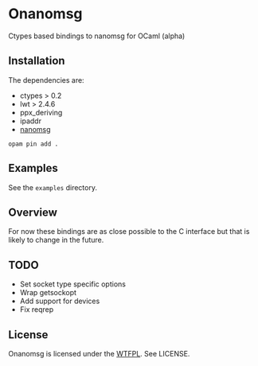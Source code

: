 # Onanomsg

Ctypes based bindings to nanomsg for OCaml (alpha)

## Installation

The dependencies are:
* ctypes > 0.2
* lwt > 2.4.6
* ppx_deriving
* ipaddr
* [nanomsg](https://github.com/250bpm/nanomsg)

```
opam pin add .
```

## Examples

See the `examples` directory.

## Overview

For now these bindings are as close possible to the C interface but that is
likely to change in the future.

## TODO
- Set socket type specific options
- Wrap getsockopt
- Add support for devices
- Fix reqrep

## License

Onanomsg is licensed under the [WTFPL](http://www.wtfpl.net/). See LICENSE.
